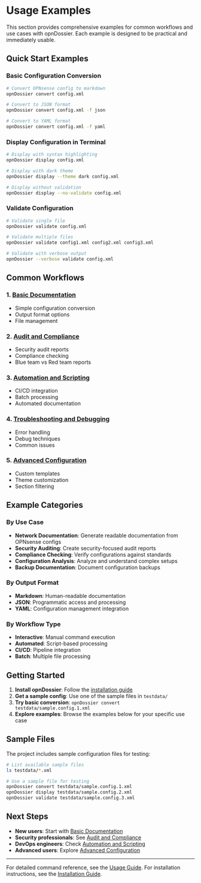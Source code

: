 # Usage Examples

This section provides comprehensive examples for common workflows and use cases with opnDossier. Each example is designed to be practical and immediately usable.

## Quick Start Examples

### Basic Configuration Conversion

```bash
# Convert OPNsense config to markdown
opnDossier convert config.xml

# Convert to JSON format
opnDossier convert config.xml -f json

# Convert to YAML format
opnDossier convert config.xml -f yaml
```

### Display Configuration in Terminal

```bash
# Display with syntax highlighting
opnDossier display config.xml

# Display with dark theme
opnDossier display --theme dark config.xml

# Display without validation
opnDossier display --no-validate config.xml
```

### Validate Configuration

```bash
# Validate single file
opnDossier validate config.xml

# Validate multiple files
opnDossier validate config1.xml config2.xml config3.xml

# Validate with verbose output
opnDossier --verbose validate config.xml
```

## Common Workflows

### 1. [Basic Documentation](basic-documentation.md)

- Simple configuration conversion
- Output format options
- File management

### 2. [Audit and Compliance](audit-compliance.md)

- Security audit reports
- Compliance checking
- Blue team vs Red team reports

### 3. [Automation and Scripting](automation-scripting.md)

- CI/CD integration
- Batch processing
- Automated documentation

### 4. [Troubleshooting and Debugging](troubleshooting.md)

- Error handling
- Debug techniques
- Common issues

### 5. [Advanced Configuration](advanced-configuration.md)

- Custom templates
- Theme customization
- Section filtering

## Example Categories

### By Use Case

- **Network Documentation**: Generate readable documentation from OPNsense configs
- **Security Auditing**: Create security-focused audit reports
- **Compliance Checking**: Verify configurations against standards
- **Configuration Analysis**: Analyze and understand complex setups
- **Backup Documentation**: Document configuration backups

### By Output Format

- **Markdown**: Human-readable documentation
- **JSON**: Programmatic access and processing
- **YAML**: Configuration management integration

### By Workflow Type

- **Interactive**: Manual command execution
- **Automated**: Script-based processing
- **CI/CD**: Pipeline integration
- **Batch**: Multiple file processing

## Getting Started

1. **Install opnDossier**: Follow the [installation guide](../user-guide/installation.md)
2. **Get a sample config**: Use one of the sample files in `testdata/`
3. **Try basic conversion**: `opnDossier convert testdata/sample.config.1.xml`
4. **Explore examples**: Browse the examples below for your specific use case

## Sample Files

The project includes sample configuration files for testing:

```bash
# List available sample files
ls testdata/*.xml

# Use a sample file for testing
opnDossier convert testdata/sample.config.1.xml
opnDossier display testdata/sample.config.2.xml
opnDossier validate testdata/sample.config.3.xml
```

## Next Steps

- **New users**: Start with [Basic Documentation](basic-documentation.md)
- **Security professionals**: See [Audit and Compliance](audit-compliance.md)
- **DevOps engineers**: Check [Automation and Scripting](automation-scripting.md)
- **Advanced users**: Explore [Advanced Configuration](advanced-configuration.md)

---

For detailed command reference, see the [Usage Guide](../user-guide/usage.md).
For installation instructions, see the [Installation Guide](../user-guide/installation.md).
